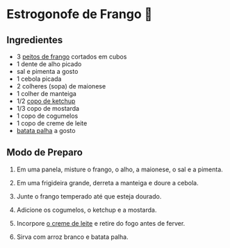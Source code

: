 # Estrogonofe de Frango :chicken:

## Ingredientes

* 3 [peitos de frango](https://www.tudogostoso.com.br/receita/10254-fricasse-de-frango.html) cortados em cubos
* 1 dente de alho picado
* sal e pimenta a gosto
* 1 cebola picada
* 2 colheres (sopa) de maionese
* 1 colher de manteiga
* 1/2 [copo de ketchup](https://blog.tudogostoso.com.br/cardapios/ketchup-caseiro/)
* 1/3 copo de mostarda
* 1 copo de cogumelos
* 1 copo de creme de leite
* [batata palha](https://blog.tudogostoso.com.br/cardapios/receitas-faceis/receitas-com-batata-palha/) a gosto

## Modo de Preparo

1. Em uma panela, misture o frango, o alho, a maionese, o sal e a pimenta.

2. Em uma frigideira grande, derreta a manteiga e doure a cebola.

3. Junte o frango temperado até que esteja dourado.

4. Adicione os cogumelos, o ketchup e a mostarda.

5. Incorpore [o creme de leite](https://blog.tudogostoso.com.br/dicas-de-cozinha/creme-de-leite-fresco-caseiro-de-caixinha-e-mais/) e retire do fogo antes de ferver.

6. Sirva com arroz branco e batata palha.

   



